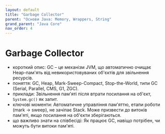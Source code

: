 ```yaml
---
layout: default
title: "Garbage Collector"
parent: "Основи Java: Memory, Wrappers, String"
grand_parent: "Java Core"
nav_order: 4
---
```


# Garbage Collector

*   короткий опис: GC – це механізм JVM, що автоматично очищає Heap-пам'ять від невикористовуваних об'єктів для звільнення ресурсів.
*   поняття: GC, Heap, Mark-Sweep-Compact, Stop-the-World, типи GC (Serial, Parallel, CMS, G1, ZGC).
*   приклади: Звільнення пам'яті після втрати посилання на об'єкт, `System.gc()` як запит.
*   ключові моменти: Автоматичне управління пам'яттю, етапи роботи (mark → sweep), не зачіпає Stack. Може призвести до витоків пам'яті, якщо посилання на об'єкти зберігаються.
*   що важливо знати на співбесіді: Як працює GC, навіщо потрібен, чи можуть бути витоки пам'яті.
